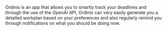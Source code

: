 Ordinis is an app that allows you to smartly track your deadlines and through the use of the OpenAI API, Ordinis can very easily generate you a detailed workplan based on your preferences and also regularly remind you through notifications on what you should be doing now.
